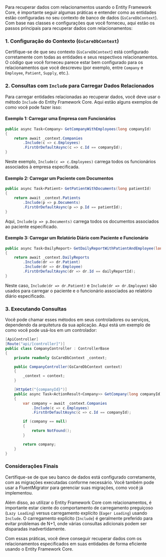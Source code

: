 ﻿Para recuperar dados com relacionamentos usando o Entity Framework Core, é importante seguir algumas práticas e entender como as entidades estão configuradas no seu contexto de banco de dados (`GsCareDbContext`). Com base nas classes e configurações que você forneceu, aqui estão os passos principais para recuperar dados com relacionamentos:

### 1. Configuração do Contexto (`GsCareDbContext`)

Certifique-se de que seu contexto (`GsCareDbContext`) está configurado corretamente com todas as entidades e seus respectivos relacionamentos. O código que você forneceu parece estar bem configurado para os relacionamentos que você descreveu (por exemplo, entre `Company` e `Employee`, `Patient`, `Supply`, etc.).

### 2. Consultas com `Include` para Carregar Dados Relacionados

Para carregar entidades relacionadas ao recuperar dados, você deve usar o método `Include` do Entity Framework Core. Aqui estão alguns exemplos de como você pode fazer isso:

#### Exemplo 1: Carregar uma Empresa com Funcionários

```csharp
public async Task<Company> GetCompanyWithEmployees(long companyId)
{
    return await _context.Companies
        .Include(c => c.Employees)
        .FirstOrDefaultAsync(c => c.Id == companyId);
}
```

Neste exemplo, `Include(c => c.Employees)` carrega todos os funcionários associados à empresa especificada.

#### Exemplo 2: Carregar um Paciente com Documentos

```csharp
public async Task<Patient> GetPatientWithDocuments(long patientId)
{
    return await _context.Patients
        .Include(p => p.Documents)
        .FirstOrDefaultAsync(p => p.Id == patientId);
}
```

Aqui, `Include(p => p.Documents)` carrega todos os documentos associados ao paciente especificado.

#### Exemplo 3: Carregar um Relatório Diário com Paciente e Funcionário

```csharp
public async Task<DailyReport> GetDailyReportWithPatientAndEmployee(long dailyReportId)
{
    return await _context.DailyReports
        .Include(dr => dr.Patient)
        .Include(dr => dr.Employee)
        .FirstOrDefaultAsync(dr => dr.Id == dailyReportId);
}
```

Neste caso, `Include(dr => dr.Patient)` e `Include(dr => dr.Employee)` são usados para carregar o paciente e o funcionário associados ao relatório diário especificado.

### 3. Executando Consultas

Você pode chamar esses métodos em seus controladores ou serviços, dependendo da arquitetura da sua aplicação. Aqui está um exemplo de como você pode usá-los em um controlador:

```csharp
[ApiController]
[Route("api/[controller]")]
public class CompanyController : ControllerBase
{
    private readonly GsCareDbContext _context;

    public CompanyController(GsCareDbContext context)
    {
        _context = context;
    }

    [HttpGet("{companyId}")]
    public async Task<ActionResult<Company>> GetCompany(long companyId)
    {
        var company = await _context.Companies
            .Include(c => c.Employees)
            .FirstOrDefaultAsync(c => c.Id == companyId);

        if (company == null)
        {
            return NotFound();
        }

        return company;
    }
}
```

### Considerações Finais

Certifique-se de que seu banco de dados está configurado corretamente, com as migrações executadas conforme necessário. Você também pode usar a FluentMigrator para gerenciar suas migrações, como você já implementou.

Além disso, ao utilizar o Entity Framework Core com relacionamentos, é importante estar ciente do comportamento de carregamento preguiçoso (`Lazy Loading`) versus carregamento explícito (`Eager Loading`) usando `Include`. O carregamento explícito (`Include`) é geralmente preferido para evitar problemas de N+1, onde várias consultas adicionais podem ser disparadas inadvertidamente.

Com essas práticas, você deve conseguir recuperar dados com os relacionamentos especificados em suas entidades de forma eficiente usando o Entity Framework Core.